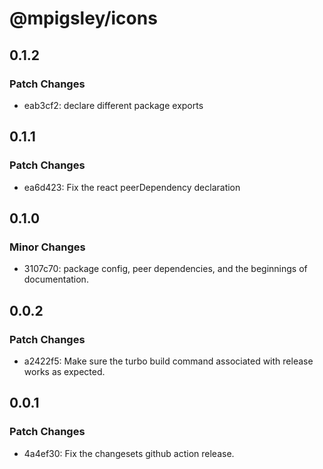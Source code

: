 # @mpigsley/icons

## 0.1.2

### Patch Changes

- eab3cf2: declare different package exports

## 0.1.1

### Patch Changes

- ea6d423: Fix the react peerDependency declaration

## 0.1.0

### Minor Changes

- 3107c70: package config, peer dependencies, and the beginnings of documentation.

## 0.0.2

### Patch Changes

- a2422f5: Make sure the turbo build command associated with release works as expected.

## 0.0.1

### Patch Changes

- 4a4ef30: Fix the changesets github action release.
